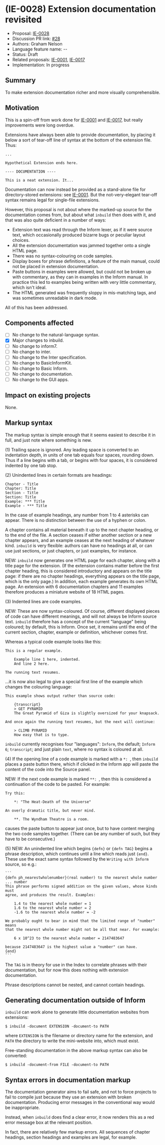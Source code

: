 # (IE-0028) Extension documentation revisited

* Proposal: [IE-0028](0028-extension-documentation-revisited.md)
* Discussion PR link: [#28](https://github.com/ganelson/inform-evolution/pull/28)
* Authors: Graham Nelson
* Language feature name: --
* Status: Draft
* Related proposals: [IE-0001](0001-extensions-with-resources.md), [IE-0017](0017-apps-and-extensions.md)
* Implementation: In progress

## Summary

To make extension documentation richer and more visually comprehensible.

## Motivation

This is a spin-off from work done for [IE-0001](0001-extensions-with-resources.md)
and [IE-0017](0017-apps-and-extensions.md), but really improvements were long overdue.

Extensions have always been able to provide documentation, by placing it below
a sort of tear-off line of syntax at the bottom of the extension file. Thus:

	...
	
	Hypothetical Extension ends here.
	
	---- DOCUMENTATION ----
	
	This is a neat extension. It...

Documentation can now instead be provided as a stand-alone file for
directory-stored extensions: see [IE-0001](0001-extensions-with-resources.md).
But the not-very-elegant tear-off syntax remains legal for single-file extensions.

However, this proposal is not about where the marked-up source for the documentation
comes from, but about what `inbuild` then does with it, and that was also quite
deficient in a number of ways:
* Extension text was read through the Inform lexer, as if it were source text,
which occasionally produced bizarre bugs or peculiar layout choices.
* All the extension documentation was jammed together onto a single HTML page.
* There was no syntax-colouring on code samples.
* Display boxes for phrase definitions, a feature of the main manual, could
not be placed in extension documentation.
* Paste buttons in examples were allowed, but could not be broken up with
commentary, as they can in examples in the Inform manual. In practice this
led to examples being written with very little commentary, which isn't ideal.
* The HTML generated was frequently sloppy in mis-matching tags, and was
sometimes unreadable in dark mode.

All of this has been addressed.

## Components affected

- [ ] No change to the natural-language syntax.
- [x] Major changes to inbuild.
- [ ] No change to inform7.
- [ ] No change to inter.
- [ ] No change to the Inter specification.
- [ ] No change to BasicInformKit.
- [ ] No change to Basic Inform.
- [ ] No change to documentation.
- [ ] No change to the GUI apps.

## Impact on existing projects

None.

## Markup syntax

The markup syntax is simple enough that it seems easiest to describe it in full,
and just note where something is new.

(1) Trailing space is ignored. Any leading space is converted to an indentation depth,
in units of one tab equals four spaces, rounding down. Thus if a line begins with
a tab, or begins with four spaces, it is considered indented by one tab stop.

(2) Unindented lines in certain formats are headings:

	Chapter - Title
	Chapter: Title
	Section - Title
	Section: Title
	Example: *** Title
	Example - *** Title

In the case of example headings, any number from 1 to 4 asterisks can appear.
There is no distinction between the use of a hyphen or colon.

A chapter contains all material beneath it up to the next chapter heading, or
to the end of the file. A section ceases if either another section or a new
chapter appears, and an example ceases at the next heading of whatever kind.
`inbuild` is very flexible: authors can have no headings at all, or can use
just sections, or just chapters, or just examples, for instance.

NEW: `inbuild` now generates one HTML page for each chapter, along
with a title page for the extension. (If the extension contains matter before
the first chapter heading, this is considered introductory and appears on the
title page: if there are no chapter headings, everything appears on the title
page, which is the only page.) In addition, each example generates its own
HTML page. An extension with 6 documentation chapters and 11 examples therefore
produces a miniature website of 18 HTML pages.

(3) Indented lines are code examples.

NEW: These are now syntax-coloured. Of course, different displayed pieces of
code can have different meanings, and will not always be Inform source text.
`inbuild` therefore has a concept of the current "language" being coloured;
by default, this is Inform. Once set, it remains until the end of the current
section, chapter, example or definition, whichever comes first.

Whereas a typical code example looks like this:

	This is a regular example.
	
		Example line 1 here, indented.
		And line 2 here.
	
	The running text resumes.

...it is now also legal to give a special first line of the example which
changes the colouring language:

	This example shows output rather than source code:
	
		{transcript}
		> GET PYRAMID
		The Great Pyramid of Giza is slightly oversized for your knapsack.
	
	And once again the running text resumes, but the next will continue:
	
		> CLIMB PYRAMID
		How easy that is to type.

`inbuild` currently recognises four "languages": `Inform`, the default;
`Inform 6`; `transcript`; and just plain `text`, where no syntax is coloured
at all.

(4) If the opening line of a code example is marked with a `*: `, then `inbuild`
places a paste button there, which if clicked in the Inform app will paste
the content of the code into the Source panel.

NEW: If the next code example is marked `**: `, then this is considered a continuation
of the code to be pasted. For example:

	Try this:
	
		*: "The Heat-Death of the Universe"
	
	An overly dramatic title, but never mind.
	
		**. The Wyndham Theatre is a room.

causes the paste button to appear just once, but to have content merging the
two code samples together. (There can be any number of such, but they have to
be consecutive.)

(5) NEW: An unindented line which begins `{defn}` or `{defn TAG}` begins a
phrase description, which continues until a line which reads just `{end}`.
These use the exact same syntax followed by the `Writing with Inform` source,
so e.g.:

	```
	{defn ph_nearestwholenumber}(real number) to the nearest whole number ... number
	This phrase performs signed addition on the given values, whose kinds must
	agree, and produces the result. Examples:
	
		1.4 to the nearest whole number = 1
		1.6 to the nearest whole number = 2
		-1.6 to the nearest whole number = -2
	
	We probably ought to bear in mind that the limited range of "number" means
	that the nearest whole number might not be all that near. For example:
	
		6 x 10^23 to the nearest whole number = 2147483647
	
	because 2147483647 is the highest value a "number" can have.
	{end}
	```

The `TAG` is in theory for use in the Index to correlate phrases with their
documentation, but for now this does nothing with extension documentation.

Phrase descriptions cannot be nested, and cannot contain headings.

## Generating documentation outside of Inform

`inbuild` can work alone to generate little documentation websites from
extensions:

	$ inbuild -document EXTENSION -document-to PATH

where `EXTENSION` is the filename or directory name for the extension, and
`PATH` the directory to write the mini-website into, which must exist.

Free-standing documentation in the above markup syntax can also be converted:

	$ inbuild -document-from FILE -document-to PATH

## Syntax errors in documentation markup

The documentation generator aims to fail safe, and not to force projects to
fail to compile just because they use an extension with broken documentation.
Producing error messages in the conventional way would be inappropriate.

Instead, when `inbuild` does find a clear error, it now renders this as a red
error message box at the relevant position.

In fact, there are relatively few markup errors. All sequences of chapter
headings, section headings and examples are legal, for example.
